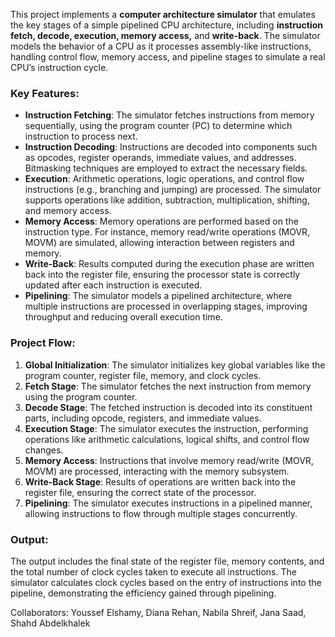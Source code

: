 

This project implements a **computer architecture simulator** that emulates the key stages of a simple pipelined CPU architecture, including **instruction fetch, decode, execution, memory access,** and **write-back**. The simulator models the behavior of a CPU as it processes assembly-like instructions, handling control flow, memory access, and pipeline stages to simulate a real CPU’s instruction cycle.

### Key Features:
- **Instruction Fetching**: The simulator fetches instructions from memory sequentially, using the program counter (PC) to determine which instruction to process next.
- **Instruction Decoding**: Instructions are decoded into components such as opcodes, register operands, immediate values, and addresses. Bitmasking techniques are employed to extract the necessary fields.
- **Execution**: Arithmetic operations, logic operations, and control flow instructions (e.g., branching and jumping) are processed. The simulator supports operations like addition, subtraction, multiplication, shifting, and memory access.
- **Memory Access**: Memory operations are performed based on the instruction type. For instance, memory read/write operations (MOVR, MOVM) are simulated, allowing interaction between registers and memory.
- **Write-Back**: Results computed during the execution phase are written back into the register file, ensuring the processor state is correctly updated after each instruction is executed.
- **Pipelining**: The simulator models a pipelined architecture, where multiple instructions are processed in overlapping stages, improving throughput and reducing overall execution time.

### Project Flow:
1. **Global Initialization**: The simulator initializes key global variables like the program counter, register file, memory, and clock cycles.
2. **Fetch Stage**: The simulator fetches the next instruction from memory using the program counter.
3. **Decode Stage**: The fetched instruction is decoded into its constituent parts, including opcode, registers, and immediate values.
4. **Execution Stage**: The simulator executes the instruction, performing operations like arithmetic calculations, logical shifts, and control flow changes.
5. **Memory Access**: Instructions that involve memory read/write (MOVR, MOVM) are processed, interacting with the memory subsystem.
6. **Write-Back Stage**: Results of operations are written back into the register file, ensuring the correct state of the processor.
7. **Pipelining**: The simulator executes instructions in a pipelined manner, allowing instructions to flow through multiple stages concurrently.

### Output:
The output includes the final state of the register file, memory contents, and the total number of clock cycles taken to execute all instructions. The simulator calculates clock cycles based on the entry of instructions into the pipeline, demonstrating the efficiency gained through pipelining.

Collaborators: Youssef Elshamy, Diana Rehan, Nabila Shreif, Jana Saad, Shahd Abdelkhalek
